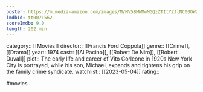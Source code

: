 ```yaml
---
poster: https://m.media-amazon.com/images/M/MV5BMWMwMGQzZTItY2JlNC00OWZiLWIyMDctNDk2ZDQ2YjRjMWQ0XkEyXkFqcGdeQXVyNzkwMjQ5NzM@._V1_SX300.jpg
imdbId: tt0071562
scoreImdb: 9.0
length: 202 min
---
```


category:: [[Movies]]
director:: [[Francis Ford Coppola]]
genre:: [[Crime]], [[Drama]]
year:: 1974
cast:: [[Al Pacino]], [[Robert De Niro]], [[Robert Duvall]]
plot:: The early life and career of Vito Corleone in 1920s New York City is portrayed, while his son, Michael, expands and tightens his grip on the family crime syndicate.
watchlist:: [[2023-05-04]]
rating::

#movies 

